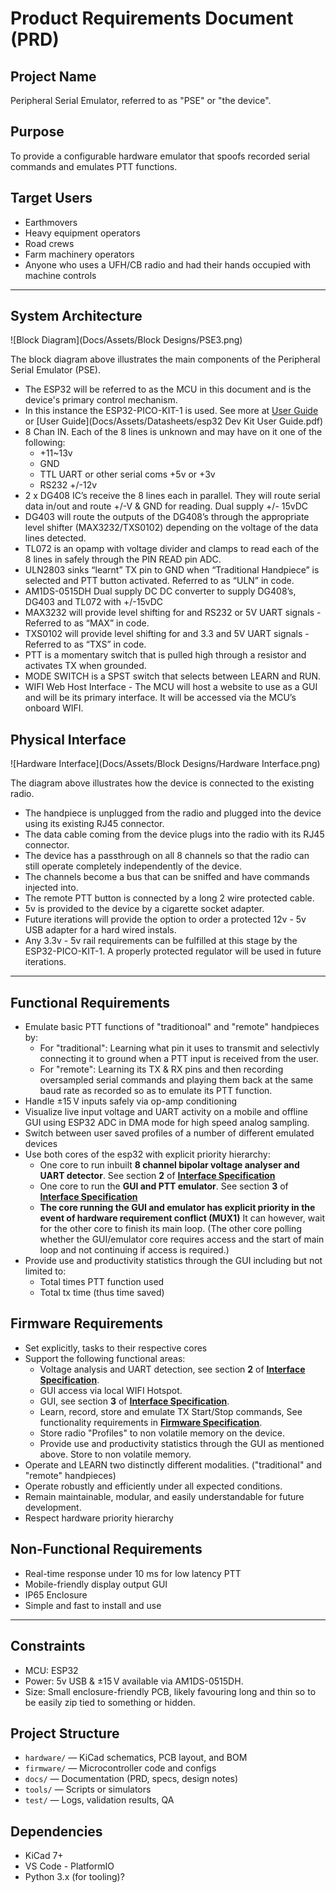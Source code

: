 # Product Requirements Document (PRD)

## Project Name
Peripheral Serial Emulator, referred to as "PSE" or "the device".

## Purpose
To provide a configurable hardware emulator that spoofs recorded serial commands and emulates PTT functions.

## Target Users
- Earthmovers
- Heavy equipment operators
- Road crews
- Farm machinery operators
- Anyone who uses a UFH/CB radio and had their hands occupied with machine controls


---


## System Architecture

![Block Diagram](Docs/Assets/Block Designs/PSE3.png)

The block diagram above illustrates the main components of the Peripheral Serial Emulator (PSE).  

  - The ESP32 will be referred to as the MCU in this document and is the device's primary control mechanism.
  - In this instance the ESP32-PICO-KIT-1 is used. See more at [User Guide](https://docs.espressif.com/projects/esp-dev-kits/en/latest/esp32/esp32-pico-kit-1/user_guide.html#) or [User Guide](Docs/Assets/Datasheets/esp32 Dev Kit User Guide.pdf) 
  - 8 Chan IN. Each of the 8 lines is unknown and may have on it one of the following:
    - +11~13v
    - GND
    - TTL UART or other serial coms +5v or +3v
    - RS232 +/-12v
  - 2 x DG408 IC’s receive the 8 lines each in parallel. They will route serial data in/out and route +/-V & GND for reading. Dual supply +/- 15vDC
  - DG403 will route the outputs of the DG408’s through the appropriate level shifter (MAX3232/TXS0102) depending on the voltage of the data lines detected.
  - TL072 is an opamp with voltage divider and clamps to read each of the 8 lines in safely through the PIN READ pin ADC.
  - ULN2803 sinks “learnt” TX pin to GND when “Traditional Handpiece” is selected and PTT button activated. Referred to as “ULN” in code.
  - AM1DS-0515DH Dual supply DC DC converter to supply DG408’s, DG403 and TL072 with +/-15vDC
  - MAX3232 will provide level shifting for and RS232 or 5V UART signals - Referred to as “MAX” in code.
  - TXS0102 will provide level shifting for and 3.3 and 5V UART signals - Referred to as “TXS” in code.
  - PTT is a momentary switch that is pulled high through a resistor and activates TX when grounded.
  - MODE SWITCH is a SPST switch that selects between LEARN and RUN.
  - WIFI Web Host Interface - The MCU will host a website to use as a GUI and will be its primary interface. It will be accessed via the MCU’s onboard WIFI.

## Physical Interface

![Hardware Interface](Docs/Assets/Block Designs/Hardware Interface.png)

The diagram above illustrates how the device is connected to the existing radio.

  - The handpiece is unplugged from the radio and plugged into the device using its existing RJ45 connector.
  - The data cable coming from the device plugs into the radio with its RJ45 connector.
  - The device has a passthrough on all 8 channels so that the radio can still operate completely independently of the device. 
  - The channels become a bus that can be sniffed and have commands injected into.
  - The remote PTT button is connected by a long 2 wire protected cable.
  - 5v is provided to the device by a cigarette socket adapter.
  - Future iterations will provide the option to order a protected 12v - 5v USB adapter for a hard wired instals.
  - Any 3.3v - 5v rail requirements can be fulfilled at this stage by the ESP32-PICO-KIT-1. A properly protected regulator will be used in future iterations.


---


## Functional Requirements
- Emulate basic PTT functions of "traditionoal" and "remote" handpieces by:
  - For "traditional": Learning what pin it uses to transmit and selectivly connecting it to ground when a PTT input is received from the user.
  - For "remote": Learning its TX & RX pins and then recording oversampled serial commands and playing them back at the same baud rate as recorded so as to emulate its PTT function.
- Handle ±15 V inputs safely via op-amp conditioning
- Visualize live input voltage and UART activity on a mobile and offline GUI using ESP32 ADC in DMA mode for high speed analog sampling.
- Switch between user saved profiles of a number of different emulated devices
- Use both cores of the esp32 with explicit priority hierarchy: 
  - One core to run inbuilt **8 channel bipolar voltage analyser and UART detector**. See section **2** of [**Interface Specification**](Docs\InterfaceSpec.md)
  - One core to run the **GUI and PTT emulator**. See section **3** of [**Interface Specification**](Docs\InterfaceSpec.md)
  - **The core running the GUI and emulator has explicit priority in the event of hardware requirement conflict (MUX1)** It can however, wait for the other core to finish its main loop. (The other core polling whether the GUI/emulator core requires access and the start of main loop and not continuing if access is required.)
- Provide use and productivity statistics through the GUI including but not limited to:
  - Total times PTT function used
  - Total tx time (thus time saved)

## Firmware Requirements
- Set explicitly, tasks to their respective cores
- Support the following functional areas:
  - Voltage analysis and UART detection, see section **2** of [**Interface Specification**](Docs\InterfaceSpec.md).
  - GUI access via local WIFI Hotspot.
  - GUI, see section **3** of [**Interface Specification**](Docs\InterfaceSpec.md).
  - Learn, record, store and emulate TX Start/Stop commands, See functionality requirements in [**Firmware Specification**](Docs\FirmwareSpec.md).
  - Store radio "Profiles" to non volatile memory on the device.
  - Provide use and productivity statistics through the GUI as mentioned above. Store to non volatile memory.
- Operate and LEARN two distinctly different modalities. ("traditional" and "remote" handpieces)
- Operate robustly and efficiently under all expected conditions.
- Remain maintainable, modular, and easily understandable for future development.
- Respect hardware priority hierarchy

## Non-Functional Requirements
- Real-time response under 10 ms for low latency PTT
- Mobile-friendly display output GUI
- IP65 Enclosure
- Simple and fast to install and use


---


## Constraints
- MCU: ESP32
- Power: 5v USB & ±15 V available via AM1DS-0515DH. 
- Size: Small enclosure-friendly PCB, likely favouring long and thin so to be easily zip tied to something or hidden.

## Project Structure
- `hardware/` — KiCad schematics, PCB layout, and BOM
- `firmware/` — Microcontroller code and configs
- `docs/` — Documentation (PRD, specs, design notes)
- `tools/` — Scripts or simulators
- `test/` — Logs, validation results, QA

## Dependencies
- KiCad 7+
- VS Code - PlatformIO
- Python 3.x (for tooling)?

